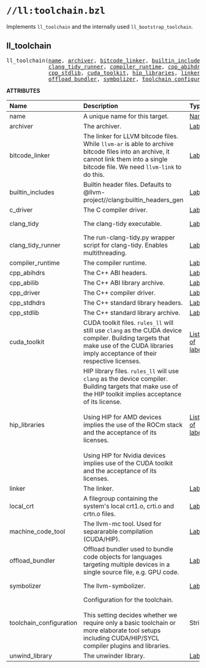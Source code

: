 <!-- Generated with Stardoc: http://skydoc.bazel.build -->

# `//ll:toolchain.bzl`

Implements `ll_toolchain` and the internally used `ll_bootstrap_toolchain`.


<a id="#ll_toolchain"></a>

## ll_toolchain

<pre>
ll_toolchain(<a href="#ll_toolchain-name">name</a>, <a href="#ll_toolchain-archiver">archiver</a>, <a href="#ll_toolchain-bitcode_linker">bitcode_linker</a>, <a href="#ll_toolchain-builtin_includes">builtin_includes</a>, <a href="#ll_toolchain-c_driver">c_driver</a>, <a href="#ll_toolchain-clang_tidy">clang_tidy</a>,
             <a href="#ll_toolchain-clang_tidy_runner">clang_tidy_runner</a>, <a href="#ll_toolchain-compiler_runtime">compiler_runtime</a>, <a href="#ll_toolchain-cpp_abihdrs">cpp_abihdrs</a>, <a href="#ll_toolchain-cpp_abilib">cpp_abilib</a>, <a href="#ll_toolchain-cpp_driver">cpp_driver</a>, <a href="#ll_toolchain-cpp_stdhdrs">cpp_stdhdrs</a>,
             <a href="#ll_toolchain-cpp_stdlib">cpp_stdlib</a>, <a href="#ll_toolchain-cuda_toolkit">cuda_toolkit</a>, <a href="#ll_toolchain-hip_libraries">hip_libraries</a>, <a href="#ll_toolchain-linker">linker</a>, <a href="#ll_toolchain-local_crt">local_crt</a>, <a href="#ll_toolchain-machine_code_tool">machine_code_tool</a>,
             <a href="#ll_toolchain-offload_bundler">offload_bundler</a>, <a href="#ll_toolchain-symbolizer">symbolizer</a>, <a href="#ll_toolchain-toolchain_configuration">toolchain_configuration</a>, <a href="#ll_toolchain-unwind_library">unwind_library</a>)
</pre>



**ATTRIBUTES**


| Name  | Description | Type | Mandatory | Default |
| :------------- | :------------- | :------------- | :------------- | :------------- |
| <a id="ll_toolchain-name"></a>name |  A unique name for this target.   | <a href="https://bazel.build/docs/build-ref.html#name">Name</a> | required |  |
| <a id="ll_toolchain-archiver"></a>archiver |  The archiver.   | <a href="https://bazel.build/docs/build-ref.html#labels">Label</a> | optional | @llvm-project//llvm:llvm-ar |
| <a id="ll_toolchain-bitcode_linker"></a>bitcode_linker |  The linker for LLVM bitcode files. While <code>llvm-ar</code> is able         to archive bitcode files into an archive, it cannot link them into         a single bitcode file. We need <code>llvm-link</code> to do this.   | <a href="https://bazel.build/docs/build-ref.html#labels">Label</a> | optional | @llvm-project//llvm:llvm-link |
| <a id="ll_toolchain-builtin_includes"></a>builtin_includes |  Builtin header files. Defaults to @llvm-project//clang:builtin_headers_gen   | <a href="https://bazel.build/docs/build-ref.html#labels">Label</a> | optional | @llvm-project//clang:builtin_headers_gen |
| <a id="ll_toolchain-c_driver"></a>c_driver |  The C compiler driver.   | <a href="https://bazel.build/docs/build-ref.html#labels">Label</a> | optional | @llvm-project//clang:clang |
| <a id="ll_toolchain-clang_tidy"></a>clang_tidy |  The clang-tidy executable.   | <a href="https://bazel.build/docs/build-ref.html#labels">Label</a> | optional | @llvm-project//clang-tools-extra/clang-tidy:clang-tidy |
| <a id="ll_toolchain-clang_tidy_runner"></a>clang_tidy_runner |  The run-clang-tidy.py wrapper script for clang-tidy. Enables multithreading.   | <a href="https://bazel.build/docs/build-ref.html#labels">Label</a> | optional | @llvm-project//clang-tools-extra/clang-tidy:run-clang-tidy |
| <a id="ll_toolchain-compiler_runtime"></a>compiler_runtime |  The compiler runtime.   | <a href="https://bazel.build/docs/build-ref.html#labels">Label</a> | optional | None |
| <a id="ll_toolchain-cpp_abihdrs"></a>cpp_abihdrs |  The C++ ABI headers.   | <a href="https://bazel.build/docs/build-ref.html#labels">Label</a> | optional | None |
| <a id="ll_toolchain-cpp_abilib"></a>cpp_abilib |  The C++ ABI library archive.   | <a href="https://bazel.build/docs/build-ref.html#labels">Label</a> | optional | None |
| <a id="ll_toolchain-cpp_driver"></a>cpp_driver |  The C++ compiler driver.   | <a href="https://bazel.build/docs/build-ref.html#labels">Label</a> | optional | @llvm-project//clang:clang++ |
| <a id="ll_toolchain-cpp_stdhdrs"></a>cpp_stdhdrs |  The C++ standard library headers.   | <a href="https://bazel.build/docs/build-ref.html#labels">Label</a> | optional | None |
| <a id="ll_toolchain-cpp_stdlib"></a>cpp_stdlib |  The C++ standard library archive.   | <a href="https://bazel.build/docs/build-ref.html#labels">Label</a> | optional | None |
| <a id="ll_toolchain-cuda_toolkit"></a>cuda_toolkit |  CUDA toolkit files. <code>rules_ll</code> will still use <code>clang</code> as         the CUDA device compiler. Building targets that make use of the         CUDA libraries imply acceptance of their respective licenses.   | <a href="https://bazel.build/docs/build-ref.html#labels">List of labels</a> | optional | [] |
| <a id="ll_toolchain-hip_libraries"></a>hip_libraries |  HIP library files. <code>rules_ll</code> will use <code>clang</code> as the         device compiler. Building targets that make use of the HIP toolkit         implies acceptance of its license.<br><br>        Using HIP for AMD devices implies the use of the ROCm stack and the         acceptance of its licenses.<br><br>        Using HIP for Nvidia devices implies use of the CUDA toolkit and the         acceptance of its licenses.   | <a href="https://bazel.build/docs/build-ref.html#labels">List of labels</a> | optional | [] |
| <a id="ll_toolchain-linker"></a>linker |  The linker.   | <a href="https://bazel.build/docs/build-ref.html#labels">Label</a> | optional | @llvm-project//lld:lld |
| <a id="ll_toolchain-local_crt"></a>local_crt |  A filegroup containing the system's local crt1.o, crti.o and crtn.o files.   | <a href="https://bazel.build/docs/build-ref.html#labels">Label</a> | optional | @local_crt//:crt |
| <a id="ll_toolchain-machine_code_tool"></a>machine_code_tool |  The llvm-mc tool. Used for separarable compilation (CUDA/HIP).   | <a href="https://bazel.build/docs/build-ref.html#labels">Label</a> | optional | @llvm-project//llvm:llvm-mc |
| <a id="ll_toolchain-offload_bundler"></a>offload_bundler |  Offload bundler used to bundle code objects for languages         targeting multiple devices in a single source file, e.g. GPU code.   | <a href="https://bazel.build/docs/build-ref.html#labels">Label</a> | optional | @llvm-project//clang:clang-offload-bundler |
| <a id="ll_toolchain-symbolizer"></a>symbolizer |  The llvm-symbolizer.   | <a href="https://bazel.build/docs/build-ref.html#labels">Label</a> | optional | @llvm-project//llvm:llvm-symbolizer |
| <a id="ll_toolchain-toolchain_configuration"></a>toolchain_configuration |  Configuration for the toolchain.<br><br>        This setting decides whether we require only a basic toolchain or more         elaborate tool setups including CUDA/HIP/SYCL compiler plugins and         libraries.   | String | required |  |
| <a id="ll_toolchain-unwind_library"></a>unwind_library |  The unwinder library.   | <a href="https://bazel.build/docs/build-ref.html#labels">Label</a> | optional | None |
